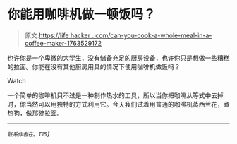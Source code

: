 # 你能用咖啡机做一顿饭吗？

> 原文:[https://life hacker . com/can-you-cook-a-whole-meal-in-a-coffee-maker-1763529172](https://lifehacker.com/can-you-cook-an-entire-meal-in-a-coffee-maker-1763529172)

也许你是一个卑微的大学生，没有储备充足的厨房设备，也许你只是想做一些糟糕的拉面。你能在没有其他厨房用具的情况下使用咖啡机做饭吗？

Watch

一个简单的咖啡机只不过是一种制作热水的工具，所以当你把咖啡从等式中去掉时，你当然可以用独特的方式利用它。今天我们试着用普通的咖啡机蒸西兰花，煮热狗，做那碗拉面。

* * *

<small>*联系作者在*</small>[<small></small>](mailto:andy@lifehacker.com)*<small>*。*T15】</small>*